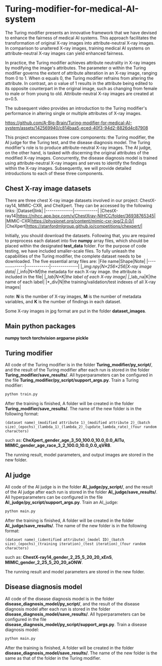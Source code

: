 # Turing-modifier-for-medical-AI-system

The Turing modifier presents an innovative framework that we have devised to enhance the fairness of medical AI systems. This approach facilitates the transformation of original X-ray images into attribute-neutral X-ray images. In comparison to unaltered X-ray images, training medical AI systems on attribute-neutral X-ray images can yield enhanced fairness.

In practice, the Turing modifier achieves attribute neutrality in X-ray images by modifying the image's attributes. The parameter α within the Turing modifier governs the extent of attribute alteration in an X-ray image, ranging from 0 to 1. When α equals 0, the Turing modifier refrains from altering the attribute. In contrast, an α value of 1 results in the attribute being edited to its opposite counterpart in the original image, such as changing from female to male or from young to old. Attribute-neutral X-ray images are created at α=0.5.

The subsequent video provides an introduction to the Turing modifier's performance in altering single or multiple attributes of X-ray images.


https://github.com/A-Big-Brain/Turing-modifier-for-medical-AI-system/assets/142569940/c814baa5-eced-40f3-94d2-8826d4c87908


This project encompasses three core components: the Turing modifier, the AI judge for the Turing test, and the disease diagnosis model. The Turing modifier's role is to produce attribute-neutral X-ray images. The AI judge, on the other hand, is tasked with discerning the original attributes of the modified X-ray images. Concurrently, the disease diagnosis model is trained using attribute-neutral X-ray images and serves to identify the findings within the X-ray images. Subsequently, we will provide detailed introductions to each of these three components.

## Chest X-ray image datasets
 
There are three chest X-ray image datasets involved in our project: ChestX-ray14, MIMIC-CXR, and CheXpert. They can be accessed by the following links:
|Dataset|link|
|--------------|------------|
|ChestX-ray14|https://nihcc.app.box.com/v/ChestXray-NIHCC/folder/36938765345|
|MIMIC-CXR|https://physionet.org/content/mimic-cxr-jpg/2.0.0/|
|CheXpert|https://stanfordmlgroup.github.io/competitions/chexpert/|

Initially, you should download the datasets. Following that, you are required to preprocess each dataset into five **numpy** array files, which should be placed within the designated **test_data** folder. For the purpose of code testing, we have included smaller-scale files. To fully unleash the capabilities of the Turing modifier, the complete dataset needs to be downloaded. The five essential array files are:
|File name|Shape|Note|
|--------------|------------|--------------|
|*_img.npy|N×256×256|X-ray image data|
|*_info|N×M|the metadata for each X-ray image. the attribute is included in the file|
|*_lab|N×K|the label of each X-ray image|
|*_lab_na|K|the name of each label|
|*_div|N|the training/validation/test indexes of all X-ray images|

note: **N** is the number of X-ray images, **M** is the number of metadata variables, and **K** is the number of findings in each dataset.

Some X-ray images in jpg format are put in the folder **dataset_images**.

## Main python packages
**numpy
torch
torchvision
argparse
pickle**


## Turing modifier

All code of the Turing modifier is in the folder **Turing_modifier/py_script/**, and the result of the Turing modifier after each run is stored in the folder **Turing_modifier/save_results/**. All hyperparameters can be configured in the file **Turing_modifier/py_script/support_args.py**. Train a Turing modifier:
````python
python train.py
````
After the training is finished, A folder will be created in the folder **Turing_modifier/save_results/**. The name of the new folder is in the following format:
````
(dataset name)_(modified attribute 1)_(modified attribute 2)_(batch size)_(epochs)_(lambda_1)_(lambda_2)_(update_lambda_rate)_(four random characters)
````
such as: **CheXpert_gender_age_3_50_100.0_10.0_0.0_AITu**, **MIMIC_gender_age_race_3_2_100.0_10.0_0.0_qVR8**.

The running result, model parameters, and output images are stored in the new folder.

## AI judge

All code of the AI judge is in the folder **AI_judge/py_script/**, and the result of the AI judge after each run is stored in the folder **AI_judge/save_results/**. All hyperparameters can be configured in the file **AI_judge/py_script/support_args.py**. Train an AI_judge:
````python
python main.py
````
After the training is finished, A folder will be created in the folder **AI_judge/save_results/**. The name of the new folder is in the following format:
````
(dataset name)_(identified attribute)_(model ID)_(batch size)_(epochs)_(training iteration)_(test iteration)_(four random characters)
````
such as: **ChestX-ray14_gender_2_25_5_20_20_xEnS**, **MIMIC_gender_2_25_5_20_20_aONW**.

The running result and model parameters are stored in the new folder.

## Disease diagnosis model

All code of the disease diagnosis model is in the folder **disease_diagnosis_model/py_script/**, and the result of the disease diagnosis model after each run is stored in the folder **disease_diagnosis_model/save_results/**. All hyperparameters can be configured in the file **disease_diagnosis_model/py_script/support_args.py**. Train a disease diagnosis model:
````python
python main.py
````
After the training is finished, A folder will be created in the folder **disease_diagnosis_model/save_results/**. The name of the new folder is the same as that of the folder in the Turing modifier.





